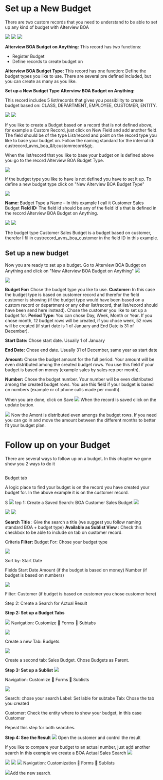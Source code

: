 # Set up a New Budget

There are two custom records that you need to understand to be able to set up any kind of budget with Alterview BOA

![](RackMultipart20210126-4-ujurt4_html_56069d386a327c14.png) ![](RackMultipart20210126-4-ujurt4_html_20e58fa56cfbf8f8.gif) ![](RackMultipart20210126-4-ujurt4_html_20e58fa56cfbf8f8.gif)

**Alterview BOA Budget on Anything:** This record has two functions:

- Register Budget
- Define records to create budget on

**Alterview BOA Budget Type:** This record has one function: Define the budget types you like to use. There are several pre defined included, but you can create as many as you like.

**Set up a New Budget Type**
**Alterview BOA Budget on Anything:**

This record includes 5 list/records that gives you possibility to create budget based on: CLASS, DEPARTMENT, EMPLOYEE, CUSTOMER, ENTITY.

![](RackMultipart20210126-4-ujurt4_html_18c4362827e34800.png) ![](RackMultipart20210126-4-ujurt4_html_8e942a8118777027.gif)

If you like to create a Budget based on a record that is not defined above, for example a Custom Record, just click on New Field and add another field. The field should be of the type List/record and point on the record type you like to base your budget on. Follow the naming standard for the internal id: custrecord\_avns\_boa\_\&lt;customrecord\&gt;.

When the list/record that you like to base your budget on is defined above you go to the record Alterview BOA Budget Type.

![](RackMultipart20210126-4-ujurt4_html_a9a4c13a95488f58.png)

If the budget type you like to have is not defined you have to set it up.
 To define a new budget type click on &quot;New Alterview BOA Budget Type&quot;

![](RackMultipart20210126-4-ujurt4_html_36fb1d69f4274226.png)

**Name:** Budget Type a Name – In this example I call it Customer Sales Budget
**Field ID:** The field id should be any of the field id´s that is defined in the record Alterview BOA Budget on Anything.

![](RackMultipart20210126-4-ujurt4_html_e9dc8f54cbfa4800.gif) ![](RackMultipart20210126-4-ujurt4_html_18c4362827e34800.png)

The budget type Customer Sales Budget is a budget based on customer, therefor I fil in custrecord\_avns\_boa\_customer in the field ID in this example.

## Set up a new budget

Now you are ready to set up a budget. Go to Alterview BOA Budget on Anything and click on &quot;New Alterview BOA Budget on Anything&quot;
 ![](RackMultipart20210126-4-ujurt4_html_a44cb79df1376c8.png)

![](RackMultipart20210126-4-ujurt4_html_626f45ea3781efc8.png)

**Budget For:** Chose the budget type you like to use.
**Customer:** In this case the budget type is based on customer record and therefor the field customer is showing (if the budget type would have been based on a custom record or department or any other list/record, that list/record should have been send here instead). Chose the customer you like to set up a budget for.
**Period Type:** You can chose Day, Week, Month or Year. If you chose month, 12 budget rows will be created, if you chose week, 52 rows will be created (if start date is 1 of January and End Date is 31 of December).

**Start Date:** Chose start date. Usually 1 of January

**End Date:** Chose end date. Usually 31 of December, same year as start date

**Amount:** Chose the budget amount for the full period. Your amount will be even distributed among the created budget rows. You use this field if your budget is based on money (example sales by sales rep per month).

**Number:** Chose the budget number. Your number will be even distributed among the created budget rows. You use this field if your budget is based on numbers (example nr of phone calls made per month).

When you are done, click on Save
 ![](RackMultipart20210126-4-ujurt4_html_cd735d5698ac8b94.png)
 When the record is saved click on the update button.

![](RackMultipart20210126-4-ujurt4_html_f09365c9843ae7db.png)
 Now the Amont is distributed even amongs the budget rows. If you need you can go in and move the amount between the different months to better fit your budget plan.

# Follow up on your Budget

There are several ways to follow up on a budget. In this chapter we gone show you 2 ways to do it

##
 Budget tab

A logic place to find your budget is on the record you have created your budget for. In the above example it is on the customer record.

S ![](RackMultipart20210126-4-ujurt4_html_fe4ab55e4525a21c.gif) tep 1: Create a Saved Search: BOA Customer Sales Budget
 ![](RackMultipart20210126-4-ujurt4_html_40271b7e1133730a.png)

![](RackMultipart20210126-4-ujurt4_html_2c3c9626b75faa79.png) ![](RackMultipart20210126-4-ujurt4_html_d39cbfa061219a46.gif)

**Search Title** : Give the search a title (we suggest you follow naming standard BOA + budget type)
**Available as Sublist View** : Check this checkbox to be able to include on tab on customer record.

Criteria
**Filter:** Budget For: Chose your budget type

![](RackMultipart20210126-4-ujurt4_html_1edec041a6da5856.png)

Sort by: Start Date

Fields
 Start Date
 Amount (if the budget is based on money)
 Number (if budget is based on numbers)

![](RackMultipart20210126-4-ujurt4_html_3a5aa97de91aaefd.png)

Filter: Customer (if budget is based on customer you chose customer here)

Step 2: Create a Search for Actual Result

**Step 2: Set up a Budget Tabs**

![](RackMultipart20210126-4-ujurt4_html_c1f2dd2e263c8e97.png)
 Navigation: Customize  Forms  Subtabs

![](RackMultipart20210126-4-ujurt4_html_d71d8f0edafa6bcd.png)

Create a new Tab: Budgets

![](RackMultipart20210126-4-ujurt4_html_e71eb9a8aa5d2302.png)

Create a second tab: Sales Budget. Chose Budgets as Parent.

**Step 3: Set up a Sublist**
 ![](RackMultipart20210126-4-ujurt4_html_cd40d8656c52c4a0.png)

Navigation: Customize  Forms  Sublists

![](RackMultipart20210126-4-ujurt4_html_83067c0e1ab10fe8.png)

Search: chose your search
 Label: Set lable for subtabe
 Tab: Chose the tab you created

Customer: Check the entity where to show your budget, in this case Customer

Repeat this step for both searches.

**Step 4: See the Result**
 ![](RackMultipart20210126-4-ujurt4_html_bddcea302ed947b.png)
 Open the customer and control the result

If you like to compare your budget to an actual number, just add another search
 In this exemple we create a BOA Actual Sales Search
 ![](RackMultipart20210126-4-ujurt4_html_c0819a039285fdd4.png)

![](RackMultipart20210126-4-ujurt4_html_29f4971b5fea998e.png) ![](RackMultipart20210126-4-ujurt4_html_82100709a12d391a.png) ![](RackMultipart20210126-4-ujurt4_html_80e7b380162c57ff.png)
 Navigation: Customization  Forms  Sublists

![](RackMultipart20210126-4-ujurt4_html_4ea003ef090c4438.png)Add the new search.
